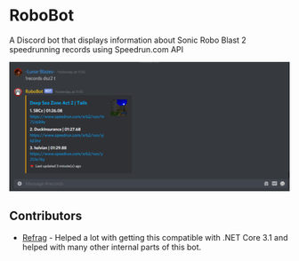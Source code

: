 # RoboBot
A Discord bot that displays information about Sonic Robo Blast 2 speedrunning records using Speedrun.com API

![Records command example](example.gif)

## Contributors

* [Refrag](https://github.com/R3FR4G) - Helped a lot with getting this compatible with .NET Core 3.1 and helped with many other internal parts of this bot.
